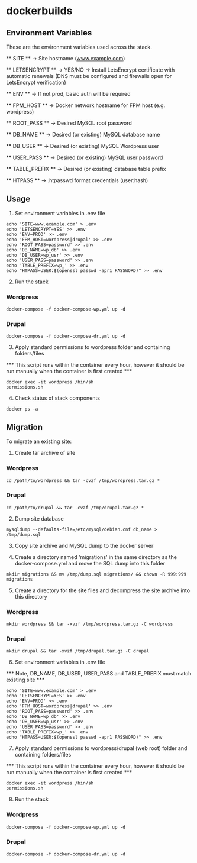 # dockerbuilds

## Environment Variables ##

These are the environment variables used across the stack.

** SITE ** -> Site hostname (www.example.com)

** LETSENCRYPT ** -> YES/NO -> Install LetsEncrypt certificate with automatic renewals
(DNS must be configured and firewalls open for LetsEncrypt verification)

** ENV ** -> If not prod, basic auth will be required

** FPM_HOST ** -> Docker network hostname for FPM host (e.g. wordpress)

** ROOT_PASS ** -> Desired MySQL root password

** DB_NAME ** -> Desired (or existing) MySQL database name

** DB_USER ** -> Desired (or existing) MySQL Wordpress user

** USER_PASS ** -> Desired (or existing) MySQL user password

** TABLE_PREFIX ** -> Desired (or existing) database table prefix

** HTPASS ** -> .htpasswd format credentials (user:hash)

## Usage ##

1. Set environment variables in .env file

```console
echo 'SITE=www.example.com' > .env
echo 'LETSENCRYPT=YES' >> .env
echo 'ENV=PROD' >> .env
echo 'FPM_HOST=wordpress|drupal' >> .env
echo 'ROOT_PASS=password' >> .env
echo 'DB_NAME=wp_db' >> .env
echo 'DB_USER=wp_usr' >> .env
echo 'USER_PASS=password' >> .env
echo 'TABLE_PREFIX=wp_' >> .env
echo "HTPASS=USER:$(openssl passwd -apr1 PASSWORD)" >> .env
```

2. Run the stack

### Wordpress ###
```console
docker-compose -f docker-compose-wp.yml up -d
```
### Drupal ###
```console
docker-compose -f docker-compose-dr.yml up -d
```

3. Apply standard permissions to wordpress folder and containing folders/files

*** This script runs within the container every hour, however it should be run manually when the container is first created ***

```console
docker exec -it wordpress /bin/sh
permissions.sh
```

4. Check status of stack components

```console
docker ps -a
```

## Migration ##

To migrate an existing site:

1. Create tar archive of site

### Wordpress ###
```console
cd /path/to/wordpress && tar -cvzf /tmp/wordpress.tar.gz *
```
### Drupal ###
```console
cd /path/to/drupal && tar -cvzf /tmp/drupal.tar.gz *
```

2. Dump site database

```console
mysqldump --defaults-file=/etc/mysql/debian.cnf db_name > /tmp/dump.sql
```

3. Copy site archive and MySQL dump to the docker server

4. Create a directory named 'migrations' in the same directory as the docker-compose.yml and move the SQL dump into this folder

```console
mkdir migrations && mv /tmp/dump.sql migrations/ && chown -R 999:999 migrations
```

5. Create a directory for the site files and decompress the site archive into this directory

### Wordpress ###
```console
mkdir wordpress && tar -xvzf /tmp/wordpress.tar.gz -C wordpress
```
### Drupal ###
```console
mkdir drupal && tar -xvzf /tmp/drupal.tar.gz -C drupal
```

6. Set environment variables in .env file

*** Note, DB_NAME, DB_USER, USER_PASS and TABLE_PREFIX must match existing site ***

```console
echo 'SITE=www.example.com' > .env
echo 'LETSENCRYPT=YES' >> .env
echo 'ENV=PROD' >> .env
echo 'FPM_HOST=wordpress|drupal' >> .env
echo 'ROOT_PASS=password' >> .env
echo 'DB_NAME=wp_db' >> .env
echo 'DB_USER=wp_usr' >> .env
echo 'USER_PASS=password' >> .env
echo 'TABLE_PREFIX=wp_' >> .env
echo "HTPASS=USER:$(openssl passwd -apr1 PASSWORD)" >> .env
```

7. Apply standard permissions to wordpress/drupal (web root) folder and containing folders/files

*** This script runs within the container every hour, however it should be run manually when the container is first created ***

```console
docker exec -it wordpress /bin/sh
permissions.sh
```

8. Run the stack

### Wordpress ###
```console
docker-compose -f docker-compose-wp.yml up -d
```
### Drupal ###
```console
docker-compose -f docker-compose-dr.yml up -d
```
